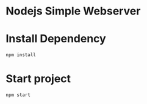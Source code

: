 # Nodejs Simple Webserver


# Install Dependency

```
npm install
```

# Start project

```
npm start
```

